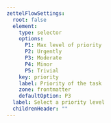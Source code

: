 ```yaml
---
zettelFlowSettings:
  root: false
  element:
    type: selector
    options:
      P1: Max level of priority
      P2: Urgently
      P3: Moderate
      P4: Minor
      P5: Trivial
    key: priority
    label: Priority of the task
    zone: frontmatter
    defaultOption: P3
  label: Select a priority level
  childrenHeader: ""
---
```

